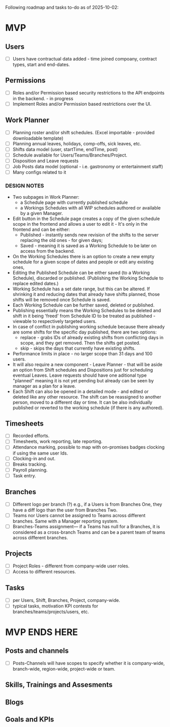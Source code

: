 Following roadmap and tasks to-do as of 2025-10-02:
# MVP
## Users
- [ ] Users have contractual data added - time joined compoany, contract types, start and end-dates.
## Permissions
- [ ] Roles and/or Permission based security restrictions to the API endpoints in the backend. - in progress
- [ ] Implement Roles and/or Permission based restrictions over the UI.
## Work Planner
- [ ] Planning roster and/or shift schedules. (Excel importable - provided downloadable template)
- [ ] Planning annual leaves, holidays, comp-offs, sick leaves, etc.
- [ ] Shifts data model (user, startTime, endTime, post)
- [ ] Schedule available for Users/Teams/Branches/Project.
- [ ] Disposition and Leave requests
- [ ] Job Posts data model (optional - i.e. gastronomy or entertainment staff)
- [ ] Many configs related to it
### DESIGN NOTES
- Two subpages in Work Planner:
  - a Schedule page with currently published schedule
  - a Workings Schedules with all WIP schedules authored or available by a given Manager.
- Edit button in the Schedule page creates a copy of the given schedule scope in the frontend and allows a user to edit it - It's only in the frontend and can be either:
  - Published - instantly sends new revision of the shifts to the server replacing the old ones - for given days;
  - Saved - meaning it is saved as a Working Schedule to be later on access from the backend.
- On the Working Schedules there is an option to create a new empty schedule for a given scope of dates and people or edit any existing ones,
- Editing the Published Schedule can be either saved (to a Working Schedule), discarded or published. (Publishing the Working Schedule to replace edited dates.)
- Working Schedule has a set date range, but this can be altered. If shrinking it and reducing dates that already have shifts planned, those shifts will be removed once Schedule is saved.
- Each Working Schedule can be further saved, deleted or published.
- Publishing essentially means the Working Schedules to be deleted and shift in it being 'freed' from Schedule ID to be treated as published - viewable to respectively targeted users.
- In case of conflict in publishing working schedule because there already are some shifts for the specific day published, there are two options:
  - replace - grabs IDs of already existing shifts from conflicting days in scope, and they get removed. Then the shifts get posted.
  - skip - skips the days that currently have existing shifts.
- Performance limits in place - no larger scope than 31 days and 100 users.
- It will also require a new component - Leave Planner - that will be aside an option from Shift schedules and Dispositions just for scheduling eventual Leaves. Leave requests should have one aditional type "planned" meaning it is not yet pending but already can be seen by manager as a plan for a leave.
- Each Shift can also be opened in a detailed mode - and edited or deleted like any other resource. The shift can be reassigned to another person, moved to a different day or time. It can be also individually published or reverted to the working schedule (if there is any authored).
## Timesheets
- [ ] Recorded efforts.
- [ ] Timesheets, work reporting, late reporting.
- [ ] Attendance marking, possible to map with on-promises badges clocking if using the same user Ids.
- [ ] Clocking-in and out.
- [ ] Breaks tracking.
- [ ] Payroll planning.
- [ ] Task entry.
## Branches
- [ ] Different logo per branch (?) e.g., if a Users is from Branches One, they have a diff logo than the user from Branches Two.
- [ ] Teams nor Users cannot be assigned to Teams across different branches. Same with a Manager reporting system.
- [ ] Branches-Teams assignment— if a Teams has null for a Branches, it is considered as a cross-branch Teams and can be a parent team of teams across different branches.
## Projects
- [ ] Project Roles - different from company-wide user roles.
- [ ] Access to different resources.
## Tasks
- [ ] per Users, Shift, Branches, Project, company-wide.
- [ ] typical tasks, motivation KPI contests for branches/teams/projects/users, etc.

# MVP ENDS HERE
## Posts and channels
- [ ] Posts-Channels will have scopes to specify whether it is company-wide, branch-wide, region-wide, project-wide or team.
## Skills, Trainings and Assesments
## Blogs
## Goals and KPIs
